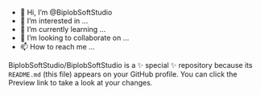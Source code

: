 - 👋 Hi, I’m @BiplobSoftStudio
- 👀 I’m interested in ...
- 🌱 I’m currently learning ...
- 💞️ I’m looking to collaborate on ...
- 📫 How to reach me ...

BiplobSoftStudio/BiplobSoftStudio is a ✨ special ✨ repository because its `README.md` (this file) appears on your GitHub profile.
You can click the Preview link to take a look at your changes.

